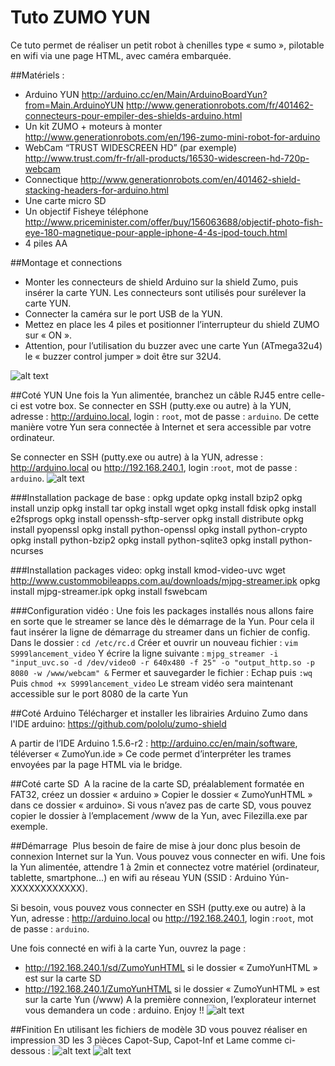 
# Tuto ZUMO YUN
Ce tuto permet de réaliser un petit robot à chenilles type « sumo », pilotable en wifi via une page HTML, avec caméra embarquée.

##Matériels :
- Arduino YUN
	<http://arduino.cc/en/Main/ArduinoBoardYun?from=Main.ArduinoYUN>
	<http://www.generationrobots.com/fr/401462-connecteurs-pour-empiler-des-shields-arduino.html>
- Un kit ZUMO + moteurs à monter
	<http://www.generationrobots.com/en/196-zumo-mini-robot-for-arduino>
- WebCam  “TRUST WIDESCREEN HD” (par exemple)
	<http://www.trust.com/fr-fr/all-products/16530-widescreen-hd-720p-webcam> 
- Connectique 
	<http://www.generationrobots.com/en/401462-shield-stacking-headers-for-arduino.html>
- Une carte micro SD
- Un objectif Fisheye téléphone
	<http://www.priceminister.com/offer/buy/156063688/objectif-photo-fish-eye-180-magnetique-pour-apple-iphone-4-4s-ipod-touch.html>
- 4 piles AA

##Montage et connections
- Monter les connecteurs de shield Arduino sur la shield Zumo, puis insérer la carte YUN. Les connecteurs sont utilisés pour surélever la carte YUN.
- Connecter la caméra sur le port USB de la YUN.
- Mettez en place les 4 piles et positionner l’interrupteur du shield ZUMO sur « ON ».
- Attention, pour l’utilisation du buzzer avec une carte Yun (ATmega32u4) le « buzzer control jumper » doit être sur 32U4.
 
![alt text](https://github.com/Rastafouille/ZumoYun/raw/master/galerie/ZumoYunv1.png)


##Coté YUN
Une fois la Yun alimentée, branchez un câble RJ45 entre celle-ci est votre box. Se connecter en SSH (putty.exe ou autre) à la YUN, adresse : <http://arduino.local>, login : `root`, mot de passe : `arduino`. De cette manière votre Yun sera connectée à Internet et sera accessible par votre ordinateur.

Se connecter en SSH (putty.exe ou autre) à la YUN, adresse : <http://arduino.local> ou <http://192.168.240.1>, login :`root`, mot de passe : `arduino`.
![alt text](https://github.com/Rastafouille/ZumoYun/raw/master/galerie/linino.png)

###Installation package de base :
	opkg update
	opkg install bzip2
	opkg install unzip
	opkg install tar
	opkg install wget
	opkg install fdisk
	opkg install e2fsprogs
	opkg install openssh-sftp-server
	opkg install distribute
	opkg install pyopenssl
	opkg install python-openssl
	opkg install python-crypto
	opkg install python-bzip2
	opkg install python-sqlite3
	opkg install python-ncurses

###Installation packages video:
	opkg install kmod-video-uvc
	wget  http://www.custommobileapps.com.au/downloads/mjpg-streamer.ipk
	opkg install mjpg-streamer.ipk
	opkg install fswebcam

###Configuration vidéo :
Une fois les packages installés nous allons faire en sorte que le streamer se lance dès le démarrage de la Yun. Pour cela il faut insérer la ligne de démarrage du streamer dans un fichier de config.
Dans le dossier :
	`cd /etc/rc.d`
Créer et ouvrir un nouveau fichier :
	`vim S999lancement_video` 
Y écrire la ligne suivante :
	`mjpg_streamer -i "input_uvc.so -d /dev/video0 -r 640x480 -f 25" -o "output_http.so -p 8080 -w /www/webcam" &`
Fermer et sauvegarder le fichier :
	Echap puis `:wq`
	Puis `chmod +x S999lancement_video`
Le stream vidéo sera maintenant accessible sur le port 8080 de la carte Yun

##Coté Arduino
Télécharger et installer les librairies Arduino Zumo dans l'IDE arduino: <https://github.com/pololu/zumo-shield>

A partir de l’IDE Arduino 1.5.6-r2 : <http://arduino.cc/en/main/software>, téléverser « ZumoYun.ide »
Ce code permet d’interpréter les trames envoyées par la page HTML via le bridge.

##Coté carte SD 
A la racine de la carte SD, préalablement formatée en FAT32, créez un dossier « arduino »
Copier le dossier « ZumoYunHTML » dans ce dossier « arduino».
Si vous n’avez pas de carte SD, vous pouvez copier le dossier à l’emplacement /www de la Yun, avec Filezilla.exe par exemple.

##Démarrage 
Plus besoin de faire de mise à jour donc plus besoin de connexion Internet sur la Yun. Vous pouvez vous connecter en wifi. Une fois la Yun alimentée, attendre 1 à 2min et connectez votre matériel (ordinateur, tablette, smartphone…) en wifi au réseau YUN (SSID : Arduino Yún-XXXXXXXXXXXX).

Si besoin, vous pouvez vous connecter en SSH (putty.exe ou autre) à la Yun, adresse : <http://arduino.local> ou <http://192.168.240.1>, login :`root`, mot de passe : `arduino`.

Une fois connecté en wifi à la carte Yun, ouvrez la page :
- <http://192.168.240.1/sd/ZumoYunHTML> si le dossier « ZumoYunHTML » est sur la carte SD
- <http://192.168.240.1/ZumoYunHTML> si le dossier « ZumoYunHTML » est sur la carte Yun (/www)
A la première connexion, l’explorateur internet vous demandera un code : arduino.
Enjoy !!
![alt text](https://github.com/Rastafouille/ZumoYun/raw/master/galerie/interfaceHTML.png)

##Finition
En utilisant les fichiers de modèle 3D vous pouvez réaliser en impression 3D les 3 pièces Capot-Sup, Capot-Inf et Lame comme ci-dessous :
![alt text](https://github.com/Rastafouille/ZumoYun/raw/master/galerie/vue3D.png)
![alt text](https://github.com/Rastafouille/ZumoYun/raw/master/galerie/photo.png)

